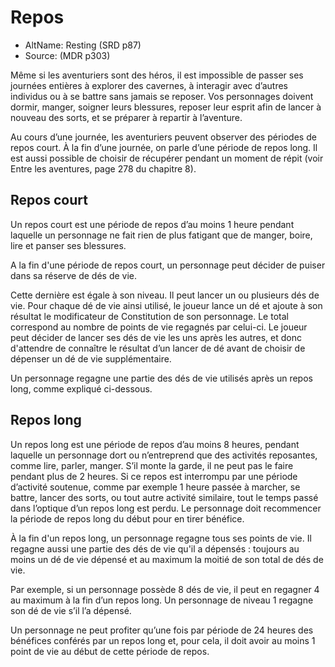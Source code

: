 
<!--Items-->

# <!--Name-->Repos<!--/Name-->

- AltName: <!--AltName-->Resting (SRD p87)<!--/AltName-->
- Source: <!--Source-->(MDR p303)<!--/Source-->

Même si les aventuriers sont des héros, il est impossible de passer ses journées entières à explorer des cavernes, à interagir avec d’autres individus ou à se battre sans jamais se reposer. Vos personnages doivent dormir, manger, soigner leurs blessures, reposer leur esprit afin de lancer à nouveau des sorts, et se préparer à repartir à l’aventure.

Au cours d’une journée, les aventuriers peuvent observer des périodes de repos court. À la fin d’une journée, on parle d’une période de repos long. Il est aussi possible de choisir de récupérer pendant un moment de répit (voir Entre les aventures, page 278 du chapitre 8).

<!--Generic-->

## <!--Name-->Repos court<!--/Name-->

Un repos court est une période de repos d’au moins 1 heure pendant laquelle un personnage ne fait rien de plus fatigant que de manger, boire, lire et panser ses blessures.

A la fin d'une période de repos court, un personnage peut décider de puiser dans sa réserve de dés de vie.

Cette dernière est égale à son niveau. Il peut lancer un ou plusieurs dés de vie. Pour chaque dé de vie ainsi utilisé, le joueur lance un dé et ajoute à son résultat le modificateur de Constitution de son personnage. Le total correspond au nombre de points de vie regagnés par celui-ci. Le joueur peut décider de lancer ses dés de vie les uns après les autres, et donc d'attendre de connaître le résultat d’un lancer de dé avant de choisir de dépenser un dé de vie supplémentaire.

Un personnage regagne une partie des dés de vie utilisés après un repos long, comme expliqué ci-dessous.

<!--/Generic-->

<!--Generic-->

## <!--Name-->Repos long<!--/Name-->

Un repos long est une période de repos d’au moins 8 heures, pendant laquelle un personnage dort ou n’entreprend que des activités reposantes, comme lire, parler, manger. S’il monte la garde, il ne peut pas le faire pendant plus de 2 heures. Si ce repos est interrompu par une période d’activité soutenue, comme par exemple 1 heure passée à marcher, se battre, lancer des sorts, ou tout autre activité similaire, tout le temps passé dans l’optique d’un repos long est perdu. Le personnage doit recommencer la période de repos long du début pour en tirer bénéfice.

À la fin d'un repos long, un personnage regagne tous ses points de vie. Il regagne aussi une partie des dés de vie qu'il a dépensés : toujours au moins un dé de vie dépensé et au maximum la moitié de son total de dés de vie.

Par exemple, si un personnage possède 8 dés de vie, il peut en regagner 4 au maximum à la fin d’un repos long. Un personnage de niveau 1 regagne son dé de vie s’il l’a dépensé.

Un personnage ne peut profiter qu’une fois par période de 24 heures des bénéfices conférés par un repos long et, pour cela, il doit avoir au moins 1 point de vie au début de cette période de repos.

<!--/Generic-->

<!--/Items-->


